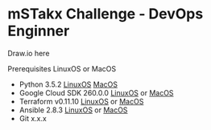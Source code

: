 # mSTakx Challenge - DevOps Enginner

Draw.io here

Prerequisites
LinuxOS or MacOS

- Python 3.5.2 [LinuxOS](https://docs.python-guide.org/starting/install3/linux/) [MacOS](https://wsvincent.com/install-python3-mac/)
- Google Cloud SDK 260.0.0 [LinuxOS](https://cloud.google.com/sdk/docs/downloads-interactive#linux) or [MacOS](https://cloud.google.com/sdk/docs/downloads-interactive#mac)
- Terraform v0.11.10 [LinuxOS](https://askubuntu.com/questions/983351/how-to-install-terraform-in-ubuntu) or [MacOS](https://brewinstall.org/install-terraform-on-mac-with-brew/)
- Ansible 2.8.3 [LinuxOS](https://docs.ansible.com/ansible/latest/installation_guide/intro_installation.html) or [MacOS](https://hvops.com/articles/ansible-mac-osx/)
- Git x.x.x
